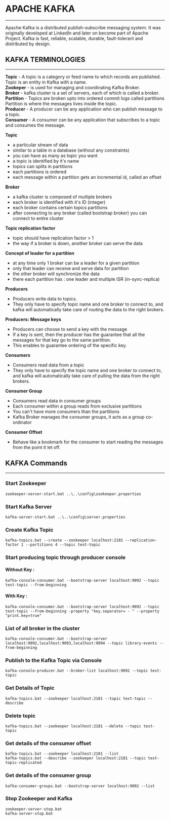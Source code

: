 # APACHE KAFKA
-------------------

Apache Kafka is a distributed publish-subscribe messaging system. It was originally developed at LinkedIn and later on become part of Apache Project.
Kafka is fast, reliable, scalable, durable, fault-tolerant and distributed by design.

## KAFKA TERMINOLOGIES
-------------------

**Topic** - A topic is a category or feed name to which records are published.
		Topic is an entity in Kafka with a name. <br/>
**Zookeper** - is used for managing and coordinating Kafka Broker. <br>
**Broker** - kafka cluster is a set of servers, each of which is called a broker. <br>
**Partition** - Topics are broken upto into ordered commit logs called partitions
			Partition is where the messages lives inside the topic. <br>
**Producer** - A producer can be any application who can publish message to a topic.<br>
**Consumer** - A consumer can be any application that subscribes to a topic and consumes the message. <br>

**Topic** <br><div>
 * a particular stream of data <br>
 * similar to a table in a database (without any constraints) <br>
 * you can have as many as topic you want <br>
 * a topic is identified by it's name <br>
 * topics can splits in partitions <br>
 * each partitions is ordered <br>
 * each message within a partition gets an incremental id, called an offset <br> </div>

 **Broker** <br><div>
 * a kafka cluster is composed of multiple brokers <br>
 * each broker is identified with it's ID (integer) <br>
 * each broker contains certain topics partitions <br>
 * after connecting to any broker (called bootstrap broker) you can connect to entire cluster <br><div>

 **Topic replication factor** <br><div>
 * topic should have replication factor > 1 <br>
 * the way if a broker is down, another broker can serve the data <br></div>

 **Concept of leader for a partition** <br><div>
 * at any time only 1 broker can be a leader for a given partition <br>
 * only that leader can receive and serve data for partition <br>
 * the other broker will synchronize the data <br>
 * there each partition has : one leader and multiple ISR (in-sync-replica) <br></div>

 **Producers** <br> <div>
 * Producers write data to topics. <br>
 * They only have to specify topic name and one broker to connect to, and kafka will automatically take care of 	 routing the data to the right brokers. <br></div>

 **Producers: Message keys** <br><div>
 * Producers can choose to send a key with the message <br>
 * If a key is sent, then the producer has the guarantee that all the messages for that key go to the same partition. <br>
 * This enables to guarantee ordering of the specific key. <br></div>

**Consumers** <br><div>
* Consumers read data from a topic <br>
* They only have to specify the topic name and one broker to connect to, and kafka will automatically take care of 
       pulling the data from the right brokers. <br></div>

**Consumer Group** <br><div>
 * Consumers read data in consumer groups <br>
 * Each consumer within a group reads from exclusive partitions <br>
 * You can't have more consumers than the partitions <br>
 * Kafka Broker manages the consumer groups, it acts as a group co-ordinator <br></div>

 **Consumer Offset** <br><div>
  * Behave like a bookmark for the consumer to start reading the messages from the point it let off. <br></div>

## KAFKA Commands
-------------------
### Start Zookeeper
```
zookeeper-server-start.bat ..\..\config\zookeeper.properties
```
### Start Kafka Server
```
kafka-server-start.bat ..\..\config\server.properties
```
### Create Kafka Topic
```
kafka-topics.bat --create --zookeeper localhost:2181 --replication-factor 1 --partitions 4 --topic test-topic
```
### Start producing topic through producer console
#### Without Key :
```
kafka-console-consumer.bat --bootstrap-server localhost:9092 --topic test-topic --from-beginning
```
#### With Key :
```
kafka-console-consumer.bat --bootstrap-server localhost:9092 --topic test-topic --from-beginning -property "key.separator= - " --property "print.key=true"
```
### List of all broker in the cluster
```
kafka-console-consumer.bat --bootstrap-server localhost:9092,localhost:9093,localhost:9094 --topic library-events --from-beginning
```
### Publish to the Kafka Topic via Console
```
kafka-console-producer.bat --broker-list localhost:9092 --topic test-topic
```
### Get Details of Topic
```
kafka-topics.bat --zookeeper localhost:2181 --topic test-topic --describe
```
### Delete topic
```
kafka-topics.bat --zookeeper localhost:2181 --delete --topic test-topic
```
### Get details of the consumer offset
```
kafka-topics.bat --zookeeper localhost:2181 --list
kafka-topics.bat --describe --zookeeper localhost:2181 --topic test-topic-replicated
```
### Get details of the consumer group
```
kafka-consumer-groups.bat --bootstrap-server localhost:9092 --list
```
### Stop Zookeeper and Kafka
```
zookeeper-server-stop.bat
kafka-server-stop.bat
```

